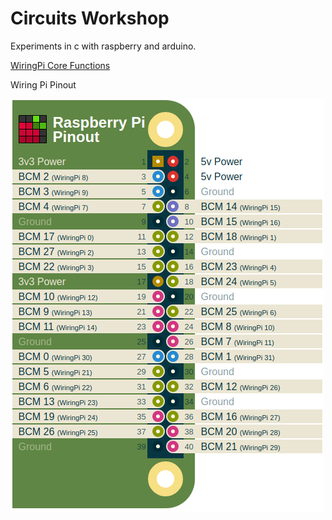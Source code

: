 # Circuits Workshop

Experiments in c with raspberry and arduino. <br />

[WiringPi Core Functions](http://wiringpi.com/reference/core-functions/) <br />

Wiring Pi Pinout

![alt text](https://github.com/the-other-mariana/circuits-workshop/blob/master/session01/images/pinout_wiringPi.png?raw=true) <br />